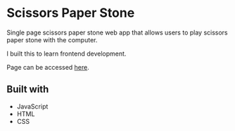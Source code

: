 # Scissors Paper Stone
Single page scissors paper stone web app that allows users to play scissors paper stone with the computer.

I built this to learn frontend development.

Page can be accessed [here](https://tohpinren.github.io/scissors-paper-stone/).

## Built with
- JavaScript
- HTML
- CSS

